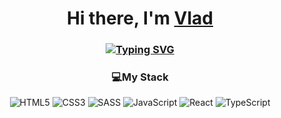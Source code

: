 <div align="center">

# Hi there, I'm <a href="https://t.me/plizers">Vlad</a>
### [![Typing SVG](https://readme-typing-svg.demolab.com?font=Fira+Code&weight=500&duration=4000&pause=2000&random=false&width=435&lines=I'm+freelancer+and+u+can+chat+me;in+telegram+https://t.me/FreelancerOnFridays)](https://git.io/typing-svg)
  ### 💻My Stack
![HTML5](https://img.shields.io/badge/html5-%23E34F26.svg?style=for-the-badge&logo=html5&logoColor=white)
![CSS3](https://img.shields.io/badge/css3-%231572B6.svg?style=for-the-badge&logo=css3&logoColor=white)
![SASS](https://img.shields.io/badge/SASS-hotpink.svg?style=for-the-badge&logo=SASS&logoColor=white)
![JavaScript](https://img.shields.io/badge/javascript-%23323330.svg?style=for-the-badge&logo=javascript&logoColor=%23F7DF1E)
![React](https://img.shields.io/badge/react-%2320232a.svg?style=for-the-badge&logo=react&logoColor=%2361DAFB)
![TypeScript](https://img.shields.io/badge/typescript-%23007ACC.svg?style=for-the-badge&logo=typescript&logoColor=white)

</div>


<!---
Vladi1k/Vladi1k is a ✨ special ✨ repository because its `README.md` (this file) appears on your GitHub profile.
You can click the Preview link to take a look at your changes.
--->
